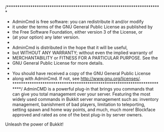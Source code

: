 /************************************************************************																								
 * AdminCmd is free software: you can redistribute it and/or modify
 * it under the terms of the GNU General Public License as published by	
 * the Free Software Foundation, either version 3 of the License, or		
 * (at your option) any later version.									
 *																		
 * AdminCmd is distributed in the hope that it will be useful,	
 * but WITHOUT ANY WARRANTY; without even the implied warranty of		
 * MERCHANTABILITY or FITNESS FOR A PARTICULAR PURPOSE.  See the			
 * GNU General Public License for more details.							
 *																		
 * You should have received a copy of the GNU General Public License
 * along with AdminCmd.  If not, see <http://www.gnu.org/licenses/>.
 ************************************************************************/
AdminCMD is a powerful plug-in that brings you commands that can give you total management over your server. 
Featuring the most widely used commands in Bukkit server management such as: inventory management, 
banishment of bad players, limitation to teleporting, setting spawn and home way points, and much, much more! 
Blockface approved and rated as one of the best plug-in by server owners.

Unleash the power of Bukkit!
